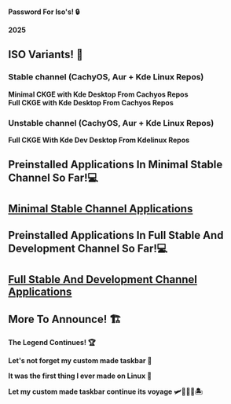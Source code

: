 
**Password For Iso's! 🔒** 
  
  **2025**

## ISO Variants! 📀

### Stable channel (CachyOS, Aur + Kde Linux Repos)
 **Minimal CKGE with Kde Desktop From Cachyos Repos**  
 **Full CKGE with Kde Desktop From Cachyos Repos**

### Unstable channel (CachyOS, Aur + Kde Linux Repos) 
 **Full CKGE With Kde Dev Desktop From Kdelinux Repos**
  

## Preinstalled Applications In Minimal Stable Channel So Far!💻
##  [Minimal Stable Channel Applications](https://github.com/claudemods/ApexCKGE/blob/main/Minimal%20Stable%20Channel.md)

  ## Preinstalled Applications In Full Stable And Development Channel So Far!💻
##  [Full Stable And Development Channel Applications](https://github.com/claudemods/ApexCKGE/blob/main/Full%20Stable%20And%20Development.md)
  
## More To Announce! 🏗️
 
 **The Legend Continues! 🏆**

  **Let's not forget my custom made taskbar 🌟**
  
  **It was the first thing I ever made on Linux 🥇**
 
  **Let my custom made taskbar continue its voyage 🛩️🚢🦅🌊🏝️**


  
